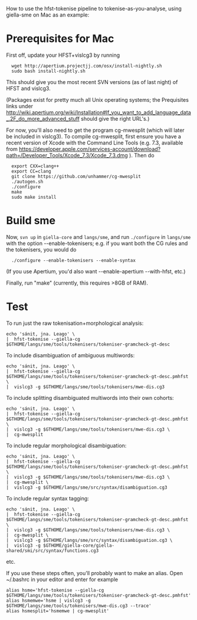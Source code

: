 How to use the hfst-tokenise pipeline to tokenise-as-you-analyse, using
giella-sme on Mac as an example:


# Prerequisites for Mac


First off, update your HFST+vislcg3 by running


```
  wget http://apertium.projectjj.com/osx/install-nightly.sh
  sudo bash install-nightly.sh
```


This should give you the most recent SVN versions (as of last night) of HFST
and vislcg3. 


(Packages exist for pretty much all Unix operating systems; the Prequisites
links under
http://wiki.apertium.org/wiki/Installation#If_you_want_to_add_language_data_.2F_do_more_advanced_stuff
should give the right URL's.)




For now, you'll also need to get the program cg-mwesplit (which will
later be included in vislcg3). To compile cg-mwesplit, first ensure
you have a recent version of Xcode with the Command Line Tools (e.g.
7.3, available from
https://developer.apple.com/services-account/download?path=/Developer_Tools/Xcode_7.3/Xcode_7.3.dmg
). Then do


```
  export CXX=clang++
  export CC=clang
  git clone https://github.com/unhammer/cg-mwesplit
  ./autogen.sh
  ./configure
  make
  sudo make install
```


# Build sme


Now, `svn up` in `giella-core` and `langs/sme`, and run `./configure` in
`langs/sme` with the option --enable-tokenisers; e.g. if you want both the
CG rules and the tokenisers, you would do


```
  ./configure --enable-tokenisers --enable-syntax
```


(If you use Apertium, you'd also want --enable-apertium --with-hfst,
etc.)


Finally, run "make" (currently, this requires >8GB of RAM).


# Test


To run just the raw tokenisation+morphological analysis:


```
echo 'sánit, jna. Leago' \
|  hfst-tokenise --giella-cg $GTHOME/langs/sme/tools/tokenisers/tokeniser-gramcheck-gt-desc
```


To include disambiguation of ambiguous multiwords:


```
echo 'sánit, jna. Leago' \
|  hfst-tokenise --giella-cg $GTHOME/langs/sme/tools/tokenisers/tokeniser-gramcheck-gt-desc.pmhfst \
|  vislcg3 -g $GTHOME/langs/sme/tools/tokenisers/mwe-dis.cg3
```


To include splitting disambiguated multiwords into their own cohorts:


```
echo 'sánit, jna. Leago' \
|  hfst-tokenise --giella-cg $GTHOME/langs/sme/tools/tokenisers/tokeniser-gramcheck-gt-desc.pmhfst \
|  vislcg3 -g $GTHOME/langs/sme/tools/tokenisers/mwe-dis.cg3 \
|  cg-mwesplit
```


To include regular morphological disambiguation:


```
echo 'sánit, jna. Leago' \
|  hfst-tokenise --giella-cg $GTHOME/langs/sme/tools/tokenisers/tokeniser-gramcheck-gt-desc.pmhfst \
|  vislcg3 -g $GTHOME/langs/sme/tools/tokenisers/mwe-dis.cg3 \
|  cg-mwesplit \
|  vislcg3 -g $GTHOME/langs/sme/src/syntax/disambiguation.cg3
```


To include regular syntax tagging:


```
echo 'sánit, jna. Leago' \
|  hfst-tokenise --giella-cg $GTHOME/langs/sme/tools/tokenisers/tokeniser-gramcheck-gt-desc.pmhfst \
|  vislcg3 -g $GTHOME/langs/sme/tools/tokenisers/mwe-dis.cg3 \
|  cg-mwesplit \
|  vislcg3 -g $GTHOME/langs/sme/src/syntax/disambiguation.cg3 \
|  vislcg3 -g $GTHOME/giella-core/giella-shared/smi/src/syntax/functions.cg3
```


etc.






If you use these steps often, you'll probably want to make an alias. Open
~/.bashrc in your editor and enter for example


```
alias hsme='hfst-tokenise --giella-cg $GTHOME/langs/sme/tools/tokenisers/tokeniser-gramcheck-gt-desc.pmhfst'
alias hsmemwe='hsme | vislcg3 -g $GTHOME/langs/sme/tools/tokenisers/mwe-dis.cg3 --trace'
alias hsmesplit='hsmemwe | cg-mwesplit'
```


